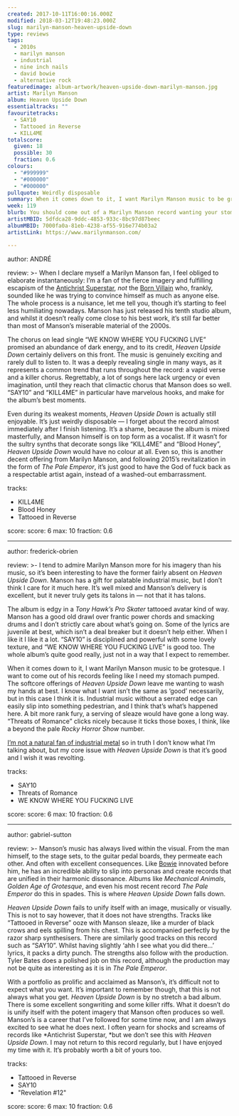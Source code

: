 ```yaml
---
created: 2017-10-11T16:00:16.000Z
modified: 2018-03-12T19:48:23.000Z
slug: marilyn-manson-heaven-upside-down
type: reviews
tags:
  - 2010s
  - marilyn manson
  - industrial
  - nine inch nails
  - david bowie
  - alternative rock
featuredimage: album-artwork/heaven-upside-down-marilyn-manson.jpg
artist: Marilyn Manson
album: Heaven Upside Down
essentialtracks: ""
favouritetracks:
  - SAY10
  - Tattooed in Reverse
  - KILL4ME
totalscore:
  given: 18
  possible: 30
  fraction: 0.6
colours:
  - "#999999"
  - "#000000"
  - "#000000"
pullquote: Weirdly disposable
summary: When it comes down to it, I want Marilyn Manson music to be grotesque. I want to come out of his records feeling like I need my stomach pumped. The softcore offerings of Heaven Upside Down leave me wanting to wash my hands at best.
week: 119
blurb: You should come out of a Marilyn Manson record wanting your stomach pumped. The softcore offerings of Heaven Upside Down prompt hand washing at best.
artistMBID: 5dfdca28-9ddc-4853-933c-8bc97d87beec
albumMBID: 7000fa0a-81eb-4238-af55-916e774b03a2
artistLink: https://www.marilynmanson.com/

---
```


author: ANDRÉ

review: >-
  When I declare myself a Marilyn Manson fan, I feel obliged to elaborate instantaneously: I’m a fan of the fierce imagery and fulfilling escapism of the [Antichrist Superstar](https://www.youtube.com/watch?v=aXcoXBdM_uw), *not* the [Born Villain](https://www.youtube.com/watch?v=JY_QVaTZOq0) who, frankly, sounded like he was trying to convince himself as much as anyone else. The whole process is a nuisance, let me tell you, though it’s starting to feel less humiliating nowadays. Manson has just released his tenth studio album, and whilst it doesn’t really come close to his best work, it’s still far better than most of Manson’s miserable material of the 2000s.
  
  The chorus on lead single “WE KNOW WHERE YOU FUCKING LIVE” promised an abundance of dark energy, and to its credit, *Heaven Upside Down* certainly delivers on this front. The music is genuinely exciting and rarely dull to listen to. It was a deeply revealing single in many ways, as it represents a common trend that runs throughout the record: a vapid verse and a killer chorus. Regrettably, a lot of songs here lack urgency or even imagination, until they reach that climactic chorus that Manson does so well. “SAY10” and “KILL4ME” in particular have marvelous hooks, and make for the album’s best moments.
  
  Even during its weakest moments, *Heaven Upside Down* is actually still enjoyable. It’s just weirdly disposable — I forget about the record almost immediately after I finish listening. It’s a shame, because the album is mixed masterfully, and Manson himself is on top form as a vocalist. If it wasn’t for the sultry synths that decorate songs like “KILL4ME” and “Blood Honey”, *Heaven Upside Down* would have no colour at all. Even so, this is another decent offering from Marilyn Manson, and following 2015’s revitalization in the form of *The Pale Emperor*, it’s just good to have the God of fuck back as a respectable artist again, instead of a washed-out embarrassment.

tracks:
  - KILL4ME
  - ­­Blood Honey
  - ­­Tattooed in Reverse

score:
  score: 6
  max: 10
  fraction: 0.6

---

author: frederick-obrien

review: >-
  I tend to admire Marilyn Manson more for his imagery than his music, so it’s been interesting to have the former fairly absent on *Heaven Upside Down*. Manson has a gift for palatable industrial music, but I don’t think I care for it much here. It’s well mixed and Manson’s delivery is excellent, but it never truly gets its talons in — not that it has talons. 
  
  The album is edgy in a *Tony Hawk’s Pro Skater* tattooed avatar kind of way. Manson has a good old drawl over frantic power chords and smacking drums and I don’t strictly care about what’s going on. Some of the lyrics are juvenile at best, which isn’t a deal breaker but it doesn’t help either. When I like it I like it a lot. “SAY10” is disciplined and powerful with some lovely texture, and “WE KNOW WHERE YOU FUCKING LIVE” is good too. The whole album’s quite good really, just not in a way that I expect to remember.

  When it comes down to it, I want Marilyn Manson music to be grotesque. I want to come out of his records feeling like I need my stomach pumped. The softcore offerings of *Heaven Upside Down* leave me wanting to wash my hands at best. I know what I want isn’t the same as ‘good’ necessarily, but in this case I think it is. Industrial music without a serrated edge can easily slip into something pedestrian, and I think that’s what’s happened here. A bit more rank fury, a serving of sleaze would have gone a long way. “Threats of Romance” clicks nicely because it ticks those boxes, I think, like a beyond the pale *Rocky Horror Show* number. 
  
  [I’m not a natural fan of industrial metal](/reviews/nine-inch-nails-the-downward-spiral) so in truth I don’t know what I’m talking about, but my core issue with *Heaven Upside Down* is that it’s good and I wish it was revolting.

tracks:
  - SAY10
  - ­­Threats of Romance
  - ­­WE KNOW WHERE YOU FUCKING LIVE

score:
  score: 6
  max: 10
  fraction: 0.6

---

author: gabriel-sutton

review: >-
  Manson’s music has always lived within the visual. From the man himself, to the stage sets, to the guitar pedal boards, they permeate each other. And often with excellent consequences. Like [Bowie](/reviews/david-bowie-hunky-dory) innovated before him, he has an incredible ability to slip into personas and create records that are unified in their harmonic dissonance. Albums like *Mechanical Animals*, *Golden Age of Grotesque*, and even his most recent record *The Pale Emperor* do this in spades. This is where *Heaven Upside Down* falls down.

  *Heaven Upside Down* fails to unify itself with an image, musically or visually. This is not to say however, that it does not have strengths. Tracks like “Tattooed in Reverse” ooze with Manson sleaze, like a murder of black crows and eels spilling from his chest. This is accompanied perfectly by the razor sharp synthesisers. There are similarly good tracks on this record such as “SAY10”. Whilst having slightly ‘ahh I see what you did there…’ lyrics, it packs a dirty punch. The strengths also follow with the production. Tyler Bates does a polished job on this record, although the production may not be quite as interesting as it is in *The Pale Emperor*.

  With a portfolio as prolific and acclaimed as Manson’s, it’s difficult not to expect what you want. It’s important to remember though, that this is not always what you get. *Heaven Upside Down* is by no stretch a bad album. There is some excellent songwriting and some killer riffs. What it doesn’t do is unify itself with the potent imagery that Manson often produces so well. Manson’s is a career that I’ve followed for some time now, and I am always excited to see what he does next. I often yearn for shocks and screams of records like *Antichrist Superstar, *but we don’t see this with *Heaven Upside Down*. I may not return to this record regularly, but I have enjoyed my time with it. It’s probably worth a bit of yours too.

tracks:
  - Tattooed in Reverse
  - ­­SAY10
  - "­­Revelation #12"

score:
  score: 6
  max: 10
  fraction: 0.6
